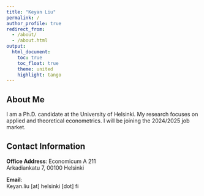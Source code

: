 ```yaml
---
title: "Keyan Liu"
permalink: /
author_profile: true
redirect_from: 
  - /about/
  - /about.html
output: 
  html_document:
    toc: true
    toc_float: true
    theme: united
    highlight: tango
---
```



## About Me

I am a Ph.D. candidate at the University of Helsinki. My research focuses on applied and theoretical econometrics. I will be joining the 2024/2025 job market.

## Contact Information

**Office Address**:
Economicum A 211  
Arkadiankatu 7, 00100 Helsinki  

**Email**:  
Keyan.liu [at] helsinki [dot] fi
